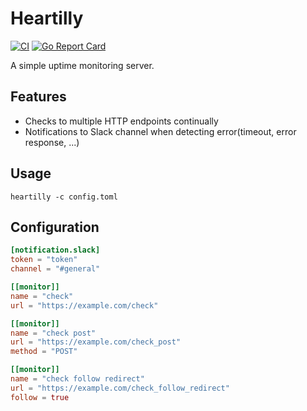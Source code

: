 # Heartilly

[![CI](https://github.com/shiimaxx/heartilly/actions/workflows/ci.yaml/badge.svg)](https://github.com/shiimaxx/heartilly/actions/workflows/ci.yaml)
[![Go Report Card](https://goreportcard.com/badge/github.com/shiimaxx/heartilly)](https://goreportcard.com/report/github.com/shiimaxx/heartilly)

A simple uptime monitoring server.

## Features

- Checks to multiple HTTP endpoints continually
- Notifications to Slack channel when detecting error(timeout, error response, ...)

## Usage

```
heartilly -c config.toml
```

## Configuration

```toml
[notification.slack]
token = "token"
channel = "#general"

[[monitor]]
name = "check"
url = "https://example.com/check"

[[monitor]]
name = "check post"
url = "https://example.com/check_post"
method = "POST"

[[monitor]]
name = "check follow redirect"
url = "https://example.com/check_follow_redirect"
follow = true
```

